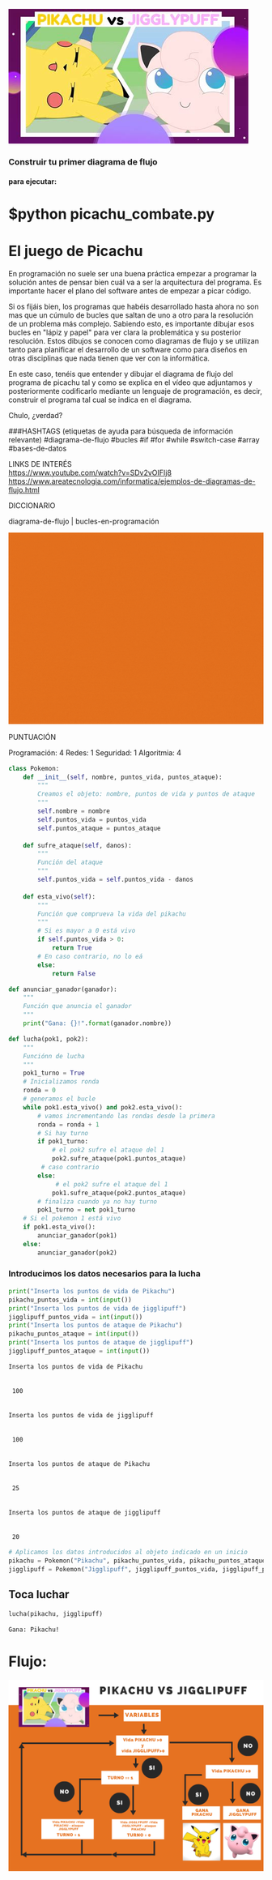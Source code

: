 ![](image/vs.jpeg)

### Construir tu primer diagrama de flujo

#### para ejecutar: 
# $python picachu_combate.py

# El juego de Picachu


En programación no suele ser una buena práctica empezar a programar la solución antes de pensar bien cuál va a ser la arquitectura del programa. Es importante hacer el plano del software antes de empezar a picar código.  
  
Si os fijáis bien, los programas que habéis desarrollado hasta ahora no son mas que un cúmulo de bucles que saltan de uno a otro para la resolución de un problema más complejo. Sabiendo esto, es importante dibujar esos bucles en "lápiz y papel" para ver clara la problemática y su posterior resolución. Estos dibujos se conocen como diagramas de flujo y se utilizan tanto para planificar el desarrollo de un software como para diseños en otras disciplinas que nada tienen que ver con la informática.  

En este caso, tenéis que entender y dibujar el diagrama de flujo del programa de picachu tal y como se explica en el vídeo que adjuntamos y posteriormente codificarlo mediante un lenguaje de programación, es decir, construir el programa tal cual se indica en el diagrama.  
  
Chulo, ¿verdad?  


###HASHTAGS (etiquetas de ayuda para búsqueda de información relevante) #diagrama-de-flujo #bucles #if #for #while #switch-case #array #bases-de-datos 

LINKS DE INTERÉS  
https://www.youtube.com/watch?v=SDv2vOIFIj8   
https://www.areatecnologia.com/informatica/ejemplos-de-diagramas-de-flujo.html  

DICCIONARIO  

diagrama-de-flujo | bucles-en-programación

![](image/FLUJO-COMBATE.gif)

PUNTUACIÓN

Programación: 4
Redes: 1
Seguridad: 1
Algoritmia: 4


```python
class Pokemon:
    def __init__(self, nombre, puntos_vida, puntos_ataque):
        """
        Creamos el objeto: nombre, puntos de vida y puntos de ataque
        """
        self.nombre = nombre
        self.puntos_vida = puntos_vida
        self.puntos_ataque = puntos_ataque

    def sufre_ataque(self, danos):
        """
        Función del ataque
        """
        self.puntos_vida = self.puntos_vida - danos

    def esta_vivo(self):
        """
        Función que comprueva la vida del pikachu
        """
        # Si es mayor a 0 está vivo
        if self.puntos_vida > 0:
            return True
        # En caso contrario, no lo eá
        else:
            return False
```


```python
def anunciar_ganador(ganador):
    """
    Función que anuncia el ganador
    """
    print("Gana: {}!".format(ganador.nombre))
```


```python
def lucha(pok1, pok2):
    """
    Funciónn de lucha
    """
    pok1_turno = True
    # Inicializamos ronda
    ronda = 0
    # generamos el bucle
    while pok1.esta_vivo() and pok2.esta_vivo():
        # vamos incrementando las rondas desde la primera
        ronda = ronda + 1
        # Si hay turno
        if pok1_turno:
            # el pok2 sufre el ataque del 1
            pok2.sufre_ataque(pok1.puntos_ataque)
         # caso contrario
        else:
             # el pok2 sufre el ataque del 1
            pok1.sufre_ataque(pok2.puntos_ataque)
        # finaliza cuando ya no hay turno
        pok1_turno = not pok1_turno
    # Si el pokemon 1 está vivo
    if pok1.esta_vivo():
        anunciar_ganador(pok1)
    else:
        anunciar_ganador(pok2)
```

### Introducimos los datos necesarios para la lucha


```python
print("Inserta los puntos de vida de Pikachu")
pikachu_puntos_vida = int(input())
print("Inserta los puntos de vida de jigglipuff")
jigglipuff_puntos_vida = int(input())
print("Inserta los puntos de ataque de Pikachu")
pikachu_puntos_ataque = int(input())
print("Inserta los puntos de ataque de jigglipuff")
jigglipuff_puntos_ataque = int(input())
```

    Inserta los puntos de vida de Pikachu


     100


    Inserta los puntos de vida de jigglipuff


     100


    Inserta los puntos de ataque de Pikachu


     25


    Inserta los puntos de ataque de jigglipuff


     20



```python
# Aplicamos los datos introducidos al objeto indicado en un inicio
pikachu = Pokemon("Pikachu", pikachu_puntos_vida, pikachu_puntos_ataque)
jigglipuff = Pokemon("Jigglipuff", jigglipuff_puntos_vida, jigglipuff_puntos_ataque)
```

## Toca luchar


```python
lucha(pikachu, jigglipuff)
```

    Gana: Pikachu!

# Flujo:

![](image/FLUJO-COMBATE.png)